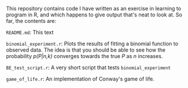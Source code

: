 This repository contains code I have written as an exercise in learning to program in R, and which happens to give output that's neat to look at. So far, the contents are:

`README.md`: This text

`binomial_experiment.r`: Plots the results of fitting a binomial function to observed data. The idea is that you should be able to see how the probability _p(P|n,k)_ converges towards the true _P_ as _n_ increases.

`BE_test_script.r`: A very short script that tests `binomial_experiment`

`game_of_life.r`: An implementation of Conway's game of life.
